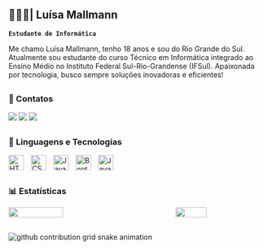 ## 👩🏻‍💻| Luísa Mallmann

**`Estudante de Informática`**

Me chamo Luísa Mallmann, tenho 18 anos e sou do Rio Grande do Sul. Atualmente sou estudante do curso Técnico em Informática integrado ao Ensino Médio no Instituto Federal Sul-Rio-Grandense (IFSul). Apaixonada por tecnologia, busco sempre soluções inovadoras e eficientes!

##

### 💌 Contatos
<div>
<a href="http://instagram.com/luisa.mallmann/" target="_blank"><img loading="lazy" src="https://img.shields.io/badge/-Instagram-%23E4405F?style=for-the-badge&logo=instagram&logoColor=white" target="_blank"></a>
<a href = "luisa.mallmann.marques@gmail.com"><img loading="lazy" src="https://img.shields.io/badge/Gmail-D14836?style=for-the-badge&logo=gmail&logoColor=white" target="_blank"></a>
<a href="https://www.linkedin.com/in/luisamallmann" target="_blank"><img loading="lazy" src="https://img.shields.io/badge/-LinkedIn-%230077B5?style=for-the-badge&logo=linkedin&logoColor=white" target="_blank"></a>   
</div>

##

### 🤖 Linguagens e Tecnologias
<div>
     <img 
    align="center" 
    alt="HTML"
    title="HTML" 
    width="30px" 
    style="padding-right: 10px;" 
    src="https://cdn.jsdelivr.net/gh/devicons/devicon@latest/icons/html5/html5-original.svg" 
/>
<img 
    align="center" 
    alt="CSS" 
    title="CSS"
    width="30px" 
    style="padding-right: 10px;" 
    src="https://cdn.jsdelivr.net/gh/devicons/devicon@latest/icons/css3/css3-original.svg" 
/>
<img 
    align="center" 
    alt="JavaScript" 
    title="JavaScript"
    width="30px" 
    style="padding-right: 10px;" 
    src="https://cdn.jsdelivr.net/gh/devicons/devicon@latest/icons/javascript/javascript-original.svg" 
/>
<img
    align="center" 
    alt="Bootstrap"
    width="30px" 
    style="padding-right: 10px;" 
    src="https://cdn.jsdelivr.net/gh/devicons/devicon@latest/icons/bootstrap/bootstrap-original.svg" 
/> 
<img
    align="center"
    alt="Java"
    width="30px"
    style="padding-right: 10px;"
    src="https://cdn.jsdelivr.net/gh/devicons/devicon@latest/icons/java/java-original.svg" 
/>
</div>

##

### 📊 Estatísticas
 <div style="display: flex; justify-content: space-between;">
  <img width="46%" src="https://github-readme-stats.vercel.app/api?username=luisamallmann&theme=dracula&show_icons=true&hide_border=true&count_private=true&cache_seconds=60"/>
  <img width="35%" src="https://github-readme-stats.vercel.app/api/top-langs/?username=luisamallmann&theme=dracula&show_icons=true&hide_border=true&layout=compact&cache_seconds=60"/>
</div>

##
<picture>
  <source media="(prefers-color-scheme: dark)" srcset="https://raw.githubusercontent.com/luisamallmann/luisamallmann/output/github-contribution-grid-snake-dark.svg">
  <source media="(prefers-color-scheme: light)" srcset="https://raw.githubusercontent.com/luisamallmann/luisamallmann/output/github-contribution-grid-snake.svg">
  <img alt="github contribution grid snake animation" src="https://raw.githubusercontent.com/luisamallmann/luisamallmann/output/github-contribution-grid-snake.svg">
</picture>

